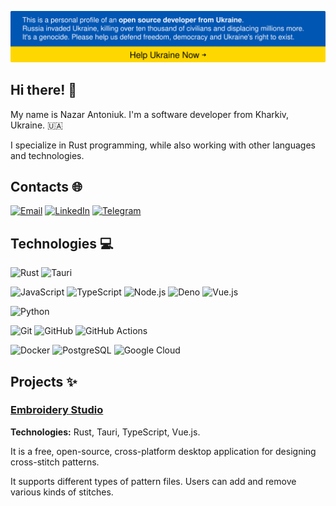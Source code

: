 [![Stand With Ukraine](https://raw.githubusercontent.com/vshymanskyy/StandWithUkraine/main/banner-personal-page.svg)](https://stand-with-ukraine.pp.ua)

## Hi there! 👋

My name is Nazar Antoniuk.
I'm a software developer from Kharkiv, Ukraine. 🇺🇦

I specialize in Rust programming, while also working with other languages and technologies.

## Contacts 🌐

[![Email](https://img.shields.io/badge/Email-EA4335?logo=gmail&logoColor=FFFFFF)](mailto:nazarantoniuk18@gmail.com)
[![LinkedIn](https://img.shields.io/badge/LinkedIn-0A66C2?logo=linkedin&logoColor=FFFFFF)](https://linkedin.com/in/niusia)
[![Telegram](https://img.shields.io/badge/Telegram-26A5E4?logo=telegram&logoColor=FFFFFF)](https://t.me/niusia_ua)

## Technologies 💻

![Rust](https://img.shields.io/badge/Rust-000000?style=flat-square&logo=rust&logoColor=CE412B)
![Tauri](https://img.shields.io/badge/Tauri-000000?style=flat-square&logo=tauri&logoColor=24C8D8)

![JavaScript](https://img.shields.io/badge/JavaScript-000000?style=flat-square&logo=javascript&logoColor=F7DF1E)
![TypeScript](https://img.shields.io/badge/TypeScript-000000?style=flat-square&logo=typescript&logoColor=3178C6)
![Node.js](https://img.shields.io/badge/Node.js-000000?style=flat-square&logo=nodedotjs&logoColor=5FA04E)
![Deno](https://img.shields.io/badge/Deno-000000?style=flat-square&logo=deno&logoColor=FFFFFF)
![Vue.js](https://img.shields.io/badge/Vue.js-000000?style=flat-square&logo=vuedotjs&logoColor=4FC08D)

![Python](https://img.shields.io/badge/Python-000000?style=flat-square&logo=python&logoColor=3776AB)

![Git](https://img.shields.io/badge/Git-000000?style=flat-square&logo=git&logoColor=F05032)
![GitHub](https://img.shields.io/badge/GitHub-000000?style=flat-square&logo=github&logoColor=white)
![GitHub Actions](https://img.shields.io/badge/GitHub_Actions-000000?style=flat-square&logo=githubactions&logoColor=2088FF)

![Docker](https://img.shields.io/badge/Docker-000000?style=flat-square&logo=docker&logoColor=2496ED)
![PostgreSQL](https://img.shields.io/badge/PostgreSQL-000000?style=flat-square&logo=postgresql&logoColor=4169E1)
![Google Cloud](https://img.shields.io/badge/Google_Cloud-000000?style=flat-square&logo=googlecloud&logoColor=4285F4)

## Projects ✨

### [Embroidery Studio](https://github.com/niusia-ua/embroidery-studio)

**Technologies:** Rust, Tauri, TypeScript, Vue.js.

It is a free, open-source, cross-platform desktop application for designing cross-stitch patterns.

It supports different types of pattern files.
Users can add and remove various kinds of stitches.
